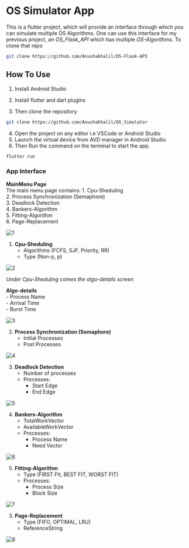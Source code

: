 # OS Simulator App

This is a flutter project, which will provide an interface through which you can simulate multiple OS Algorithms.
One can use this interface for my previous project, an *OS_Flask_API* which has multiple *OS-Algorithms*. To clone that repo

```bash
git clone https://github.com/Anushakhalil/OS-Flask-API
```

## How To Use
1. Install Android Studio
2. Install flutter and dart plugins

3. Then clone the repository
```bash
git clone https://github.com/Anushakhalil/OS_Simulator
```

4. Open the project on any editor i.e VSCode or Android Studio
5. Launch the virtual device from AVD manager in Android Studio
6. Then Run the command on the terminal to start the app.

```bash
flutter run
```

### App Interface
**MainMenu Page** <br/>
    The main menu page contains:
    1. Cpu-Sheduling <br/>
    2. Process Synchronization (Semaphore) <br/>
    3. Deadlock Detection <br/>
    4. Bankers-Algorithm <br/>
    5. Fitting-Algorithm <br/>
    6. Page-Replacement <br/>


![1](images/pic_1.png "Screen image for Main-Menu")


1. **Cpu-Sheduling** <br/>
    - Algorithms (FCFS, SJF, Priority, RR)
    - Type (Non-p, p)  


![2](images/pic_2.png "Screen image for Cpu-Sheduling")

*Under Cpu-Sheduling comes the algo-details screen*  

**Algo-details** <br/>
    - Process Name <br/>
    - Arrival Time <br/>
    - Burst Time


![3](images/pic_3.png "Screen image for Algo-Details")


2. **Process Synchronization (Semaphore)**  <br/>
    - Initial Processes
    - Post Processes


![4](images/pic_4.png "Screen image for Process-Synchronization")


3. **Deadlock Detection** <br/>
    - Number of processes
    - Processes:
        - Start Edge
        - End Edge


![5](images/pic_5.png "Screen image for Deadlock-Detection")


4. **Bankers-Algorithm** <br/>
    - TotalWorkVector
    - AvailableWorkVector
    - Processes:
        - Process Name
        - Need Vector


![6](images/pic_6.png "Screen image for Bankers-Algorithm")


5. **Fitting-Algorithm** <br/>
    - Type (FIRST FIt, BEST FIT, WORST FIT)
    - Processes:
        - Process Size
        - Block Size


![7](images/pic_7.png "Screen image for Fitting-Algorithm")


3. **Page-Replacement** <br/>
    - Type (FIFO, OPTIMAL, LRU)
    - ReferenceString


![8](images/pic_8.png "Screen image for Page-Replacement")
